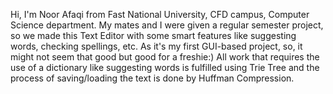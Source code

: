Hi, I'm Noor Afaqi from Fast National University, CFD campus, Computer Science department. My mates and I were given a regular semester project, so we made this Text Editor with some smart features like suggesting words, checking spellings, etc. As it's my first GUI-based project, so, it might not seem that good but good for a freshie:)
All work that requires the use of a dictionary like suggesting words is fulfilled using Trie Tree and the process of saving/loading the text is done by Huffman Compression.
